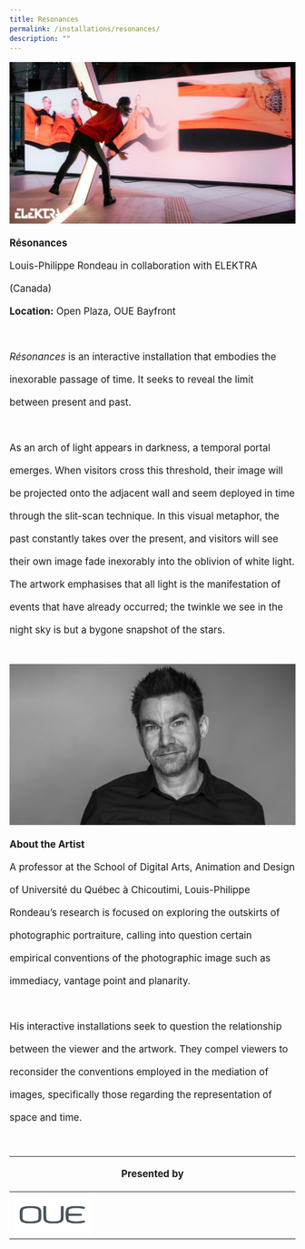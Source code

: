 ```yaml
---
title: Resonances
permalink: /installations/resonances/
description: ""
---
```

<p style="font-size:17px; line-height:40px">
<img src="/images/Installations/re¦çsonances.jpg">
<b>Résonances</b><br>
Louis-Philippe Rondeau in collaboration with ELEKTRA (Canada)<br>
<b>Location:</b> Open Plaza, OUE Bayfront
<br><br>
<i>Résonances</i> is an interactive installation that embodies the inexorable passage of time. It seeks to reveal the limit between present and past.
<br><br>
As an arch of light appears in darkness, a temporal portal emerges. When visitors cross this threshold, their image will be projected onto the adjacent wall and seem deployed in time through the slit-scan technique. In this visual metaphor, the past constantly takes over the present, and visitors will see their own image fade inexorably into the oblivion of white light. The artwork emphasises that all light is the manifestation of events that have already occurred; the twinkle we see in the night sky is but a bygone snapshot of the stars.<br><br>
<img src="/images/Installations/2nd%20release/lprondeau_16x9%20-%20souha%20kasbi.jpeg">
<b>About the Artist</b><br>
A professor at the School of Digital Arts, Animation and Design of Université du Québec à Chicoutimi, Louis-Philippe Rondeau’s research is focused on exploring the outskirts of photographic portraiture, calling into question certain empirical conventions of the photographic image such as immediacy, vantage point and planarity.
<br><br>
His interactive installations seek to question the relationship between the viewer and the artwork. They compel viewers to reconsider the conventions employed in the mediation of images, specifically those regarding the representation of space and time.
</p>
<br>

<table style="width:100%">
	<thead><tr><th colspan="4"><p style="font-size: 17px; line-height: 20px">Presented by</p></th></tr></thead><tbody><tr><td style="width:30%"><a href="http://www.oue.com.sg/" target="_blank"><img src="/images/About/Sponsor%20Acknowledgement/oue_resized%20web%20version.png" align="left"></a></td><td style="width:70%"></td></tr></tbody>
</table>